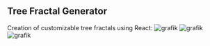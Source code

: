 ## Tree Fractal Generator
Creation of customizable tree fractals using React:
![grafik](https://user-images.githubusercontent.com/75590579/167896054-8ff94b65-ef60-4f3c-80c6-8baff736d8b2.png)
![grafik](https://user-images.githubusercontent.com/75590579/167896155-3835a2ae-f0ba-47d3-a302-c629e885dbdc.png)
![grafik](https://user-images.githubusercontent.com/75590579/167896247-ad2b408e-499e-4f57-a0ae-78548ca91720.png)
